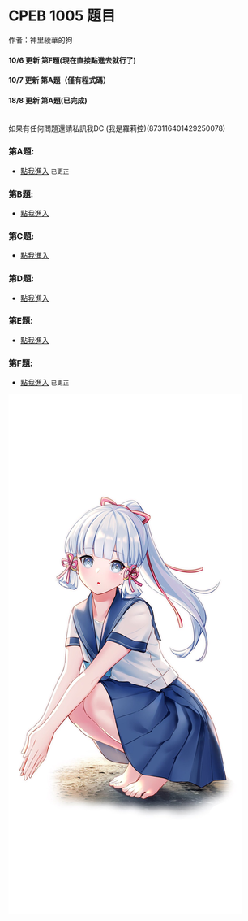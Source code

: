 # CPEB 1005 題目

作者：神里綾華的狗          

#### 10/6  更新 第F題(現在直接點進去就行了)
#### 10/7   更新 第A題（僅有程式碼）
#### 18/8 更新 第A題(已完成)

<br>
如果有任何問題還請私訊我DC (我是羅莉控)(873116401429250078)


### 第A題:

* [點我進入](https://github.com/archie0732/CPEB1005/blob/main/A/README.md)  `已更正`


### 第B題:

* [點我進入](https://github.com/archue001/CPEB1005/blob/B--Short-Sort/README.md)

### 第C題:

* [點我進入](https://github.com/archue001/CPEB1005/blob/C---Aleksa-and-Stack/README.md)

### 第D題:

* [點我進入](https://github.com/archue001/CPEB1005/blob/D---Good-Kid/README.md)

### 第E題:

* [點我進入](https://github.com/archue001/CPEB1005/blob/E---Increasing-Sequence/README.md)

### 第F題:

* [點我進入](https://github.com/archie0732/CPEB1005/blob/F---Rigged!/README.md)  `已更正`




![](https://github.com/archie0732/CPEB1005/blob/%E5%9C%96%E7%89%87/22092023064533C-0-lp.jpg)
